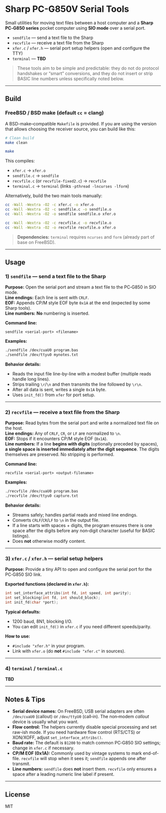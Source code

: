 # Sharp PC-G850V Serial Tools

Small utilities for moving text files between a host computer and a **Sharp PC‑G850 series** pocket computer using **SIO mode** over a serial port.

- `sendfile` — send a text file to the Sharp
- `recvfile` — receive a text file from the Sharp
- `xfer.c` / `xfer.h` — serial port setup helpers (open and configure the TTY)
- `terminal` — **TBD**

> These tools aim to be simple and predictable: they do not do protocol handshakes or “smart” conversions, and they do not insert or strip BASIC line numbers unless specifically noted below.

---

## Build

### FreeBSD / BSD make (default `cc` = clang)

A BSD-make–compatible `Makefile` is provided. If you are using the version that allows choosing the receiver source, you can build like this:

```sh
# Clean build
make clean

make
```

This compiles:
- `xfer.c` → `xfer.o`
- `sendfile.c` → `sendfile`
- `recvfile.c` (or `recvfile-fixed2.c`) → `recvfile`
- `terminal.c` → `terminal` (links `-pthread -lncurses -lform`)
  
Alternatively, build the two main tools manually:

```sh
cc -Wall -Wextra -O2 -c xfer.c -o xfer.o
cc -Wall -Wextra -O2 -c sendfile.c -o sendfile.o
cc -Wall -Wextra -O2 -o sendfile sendfile.o xfer.o

cc -Wall -Wextra -O2 -c recvfile.c -o recvfile.o
cc -Wall -Wextra -O2 -o recvfile recvfile.o xfer.o
```

> **Dependencies:** `terminal` requires `ncurses` and `form` (already part of base on FreeBSD).

---

## Usage

### 1) `sendfile` — send a text file to the Sharp

**Purpose:** Open the serial port and stream a text file to the PC‑G850 in SIO mode.  
**Line endings:** Each line is sent with `CRLF`.  
**EOF:** Appends CP/M style EOF byte `0x1A` at the end (expected by some Sharp tools).  
**Line numbers:** **No** numbering is inserted.

**Command line:**

```text
sendfile <serial-port> <filename>
```

**Examples:**

```sh
./sendfile /dev/cuaU0 program.bas
./sendfile /dev/ttyu0 mynotes.txt
```

**Behavior details:**
- Reads the input file line-by-line with a modest buffer (multiple reads handle long lines).
- Strips trailing `\r`/`\n` and then transmits the line followed by `\r\n`.
- After all data is sent, writes a single `0x1A` byte.
- Uses `init_fd()` from `xfer` for port setup.

---

### 2) `recvfile` — receive a text file from the Sharp

**Purpose:** Read bytes from the serial port and write a normalized text file on the host.  
**Line endings:** Any of `CRLF`, `CR`, or `LF` are normalized to `\n`.  
**EOF:** Stops if it encounters CP/M style EOF (`0x1A`).  
**Line numbers:** If a line **begins with digits** (optionally preceded by spaces), **a single space is inserted immediately after the digit sequence**. The digits themselves are preserved. No stripping is performed.

**Command line:**

```text
recvfile <serial-port> <output-filename>
```

**Examples:**

```sh
./recvfile /dev/cuaU0 program.bas
./recvfile /dev/ttyu0 capture.txt
```

**Behavior details:**
- Streams safely; handles partial reads and mixed line endings.
- Converts `CRLF`/`CR`/`LF` to `\n` in the output file.
- If a line starts with spaces + digits, the program ensures there is one space after the digits before any non‑digit character (useful for BASIC listings).
- Does **not** otherwise modify content.

---

### 3) `xfer.c` / `xfer.h` — serial setup helpers

**Purpose:** Provide a tiny API to open and configure the serial port for the PC‑G850 SIO link.

**Exported functions (declared in `xfer.h`):**

```c
int set_interface_attribs(int fd, int speed, int parity);
int set_blocking(int fd, int should_block);
int init_fd(char *port);
```

**Typical defaults:**
- 1200 baud, 8N1, blocking I/O.
- You can edit `init_fd()` in `xfer.c` if you need different speeds/parity.

**How to use:**
- `#include "xfer.h"` in your program.
- Link with `xfer.o` (do **not** `#include "xfer.c"` in sources).

---

### 4) `terminal` / `terminal.c`

**TBD**

---

## Notes & Tips

- **Serial device names:** On FreeBSD, USB serial adapters are often `/dev/cuaU0` (callout) or `/dev/ttyU0` (call‑in). The non‑modem *callout* device is usually what you want.
- **Flow control:** The helpers currently disable special processing and set raw-ish mode. If you need hardware flow control (RTS/CTS) or XON/XOFF, adjust `set_interface_attribs()`.
- **Baud rate:** The default is `B1200` to match common PC‑G850 SIO settings; change in `xfer.c` if necessary.
- **CP/M EOF (0x1A):** Commonly used by vintage systems to mark end-of-file. `recvfile` will stop when it sees it; `sendfile` appends one after transmit.
- **Line numbers:** `sendfile` does **not** insert them. `recvfile` only ensures a space after a leading numeric line label if present.

---

## License

MIT
